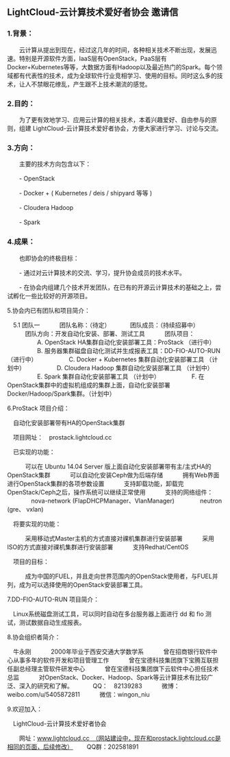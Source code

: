 
##                     LightCloud-云计算技术爱好者协会 邀请信

### 1.背景：

　　云计算从提出到现在，经过这几年的时间，各种相关技术不断出现，发展迅速。特别是开源软件方面，IaaS层有OpenStack，PaaS层有Docker+Kubernetes等等，大数据方面有Hadoop以及最近热门的Spark。每个领域都有代表性的技术，成为全球软件行业竞相学习、使用的目标。同时这么多的技术，让人不禁眼花缭乱，产生跟不上技术潮流的感觉。

### 2.目的：

　　为了更有效地学习、应用云计算的相关技术，本着兴趣爱好、自由参与的原则，组建 LightCloud-云计算技术爱好者协会，方便大家进行学习、讨论与交流。

### 3.方向：

　　主要的技术方向包含以下：

　　- OpenStack

　　- Docker + ( Kubernetes / deis / shipyard 等等 )

　　- Cloudera Hadoop

　　- Spark

### 4.成果：

　　也即协会的终极目标：

　　- 通过对云计算技术的交流、学习，提升协会成员的技术水平。

　　- 在协会内组建几个技术开发团队，在已有的开源云计算技术的基础之上，尝试孵化一些比较好的开源项目。


5.协会内已有团队和项目简介：

　5.1 团队一
　　　团队名称：（待定）
　　　团队成员：（持续招募中）
　　　团队方向：开发自动化安装、部署、测试工具
　　　团队项目：
　　　　　A. OpenStack HA集群自动化安装部署工具：ProStack            （进行中）
　　　　　B. 服务器集群磁盘自动化测试并生成报表工具：DD-FIO-AUTO-RUN （进行中）
　　　　　C. Docker + Kubernetes 集群自动化安装部署工具              （计划中）
　　　　　D. Cloudera Hadoop 集群自动化安装部署工具                  （计划中）
　　　　　E. Spark 集群自动化安装部署工具                            （计划中）
　　　　　F. 在OpenStack集群中的虚拟机组成的集群上面，自动化安装部署Docker/Hadoop/Spark集群。（计划中）

6.ProStack 项目介绍：

　自动化安装部署带有HA的OpenStack集群

　项目网址：　prostack.lightcloud.cc

　已实现的功能：

　　　可以在 Ubuntu 14.04 Server 版上面自动化安装部署带有主/主式HA的OpenStack集群
　　　可以自动化安装Ceph做为后端存储
　　　拥有Web界面进行OpenStack集群的各项参数设置
　　　支持卸载功能，卸载完OpenStack/Ceph之后，操作系统可以继续正常使用
　　　支持的网络组件：
　　　　nova-network (FlapDHCPManager、VlanManager)
　　　　neutron      (gre、            vxlan)

　将要实现的功能：

　　　采用移动式Master主机的方式直接对祼机集群进行安装部署
　　　采用ISO的方式直接对祼机集群进行安装部署
　　　支持Redhat/CentOS

　项目的目标：

　　　成为中国的FUEL，并且走向世界范围内的OpenStack使用者，与FUEL并列，成为可以选择使用的OpenStack安装部署工具。

7.DD-FIO-AUTO-RUN 项目简介：

　Linux系统磁盘测试工具，可以同时自动在多台服务器上面进行 dd 和 fio 测试，测试数据自动生成报表。　


8.协会组织者简介：

　牛永刚
　　　2000年毕业于西安交通大学数学系
　　　曾在招商银行软件中心从事多年的软件开发和项目管理工作
　　　曾在宝德科技集团旗下宝腾互联担任副总经理主管软件研发中心
　　　曾在宝德科技集团旗下云软件中心担任技术总监
　　　对OpenStack、Docker、Hadoop、Spark等云计算技术有比较广泛、深入的研究和了解。
　　　QQ：　82139283
　　　微博：weibo.com/u/5405872811
　　　微信：wingon_niu

9.欢迎加入：

　LightCloud-云计算技术爱好者协会

　　网址：www.lightcloud.cc　（网站建设中，现在和prostack.lightcloud.cc是相同的页面，后续修改）
　　QQ群：202581891


